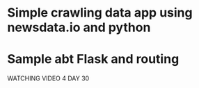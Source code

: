 # Simple crawling data app using newsdata.io and python
# Sample abt Flask and routing
WATCHING VIDEO 4 DAY 30